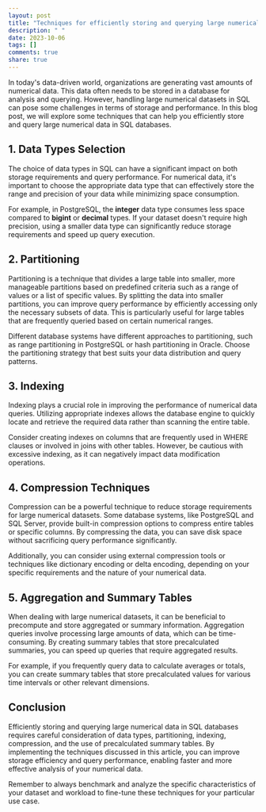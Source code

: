 ```yaml
---
layout: post
title: "Techniques for efficiently storing and querying large numerical data in SQL"
description: " "
date: 2023-10-06
tags: []
comments: true
share: true
---
```


In today's data-driven world, organizations are generating vast amounts of numerical data. This data often needs to be stored in a database for analysis and querying. However, handling large numerical datasets in SQL can pose some challenges in terms of storage and performance. In this blog post, we will explore some techniques that can help you efficiently store and query large numerical data in SQL databases.

## 1. Data Types Selection
The choice of data types in SQL can have a significant impact on both storage requirements and query performance. For numerical data, it's important to choose the appropriate data type that can effectively store the range and precision of your data while minimizing space consumption.

For example, in PostgreSQL, the **integer** data type consumes less space compared to **bigint** or **decimal** types. If your dataset doesn't require high precision, using a smaller data type can significantly reduce storage requirements and speed up query execution.

## 2. Partitioning
Partitioning is a technique that divides a large table into smaller, more manageable partitions based on predefined criteria such as a range of values or a list of specific values. By splitting the data into smaller partitions, you can improve query performance by efficiently accessing only the necessary subsets of data. This is particularly useful for large tables that are frequently queried based on certain numerical ranges.

Different database systems have different approaches to partitioning, such as range partitioning in PostgreSQL or hash partitioning in Oracle. Choose the partitioning strategy that best suits your data distribution and query patterns.

## 3. Indexing
Indexing plays a crucial role in improving the performance of numerical data queries. Utilizing appropriate indexes allows the database engine to quickly locate and retrieve the required data rather than scanning the entire table.

Consider creating indexes on columns that are frequently used in WHERE clauses or involved in joins with other tables. However, be cautious with excessive indexing, as it can negatively impact data modification operations.

## 4. Compression Techniques
Compression can be a powerful technique to reduce storage requirements for large numerical datasets. Some database systems, like PostgreSQL and SQL Server, provide built-in compression options to compress entire tables or specific columns. By compressing the data, you can save disk space without sacrificing query performance significantly.

Additionally, you can consider using external compression tools or techniques like dictionary encoding or delta encoding, depending on your specific requirements and the nature of your numerical data.

## 5. Aggregation and Summary Tables
When dealing with large numerical datasets, it can be beneficial to precompute and store aggregated or summary information. Aggregation queries involve processing large amounts of data, which can be time-consuming. By creating summary tables that store precalculated summaries, you can speed up queries that require aggregated results.

For example, if you frequently query data to calculate averages or totals, you can create summary tables that store precalculated values for various time intervals or other relevant dimensions.

## Conclusion
Efficiently storing and querying large numerical data in SQL databases requires careful consideration of data types, partitioning, indexing, compression, and the use of precalculated summary tables. By implementing the techniques discussed in this article, you can improve storage efficiency and query performance, enabling faster and more effective analysis of your numerical data.

Remember to always benchmark and analyze the specific characteristics of your dataset and workload to fine-tune these techniques for your particular use case.